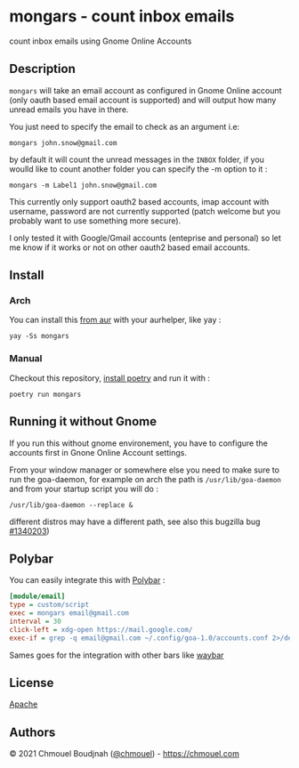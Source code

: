 # mongars - count inbox emails

count inbox emails using Gnome Online Accounts

## Description

`mongars` will take an email account as configured in Gnome Online account (only
oauth based email account is supported) and will output how many unread emails
you have in there.

You just need to specify the email to check as an argument i.e:

```shell
mongars john.snow@gmail.com
```

by default it will count the unread messages in the `INBOX` folder, if you
woulld like to count another folder you can specify the -m option to it :

```shell
mongars -m Label1 john.snow@gmail.com
```

This currently only support oauth2 based accounts, imap account with username,
password are not currently supported (patch welcome but you probably want to use
something more secure).

I only tested it with Google/Gmail accounts (enteprise and personal) so let me
know if it works or not on other oauth2 based email accounts.

## Install

### Arch

You can install this [from aur](https://aur.archlinux.org/packages/mongars) with your aurhelper, like yay :

```
yay -Ss mongars
```

### Manual

Checkout this repository, [install poetry](https://python-poetry.org/docs/#installation) and run it with :

```shell
poetry run mongars
```

## Running it without Gnome

If you run this without gnome environement, you have to configure the accounts
first in Gnone Online Account settings.

From your window manager or somewhere else you need to make sure to run the goa-daemon, for example on arch the path is `/usr/lib/goa-daemon` and from your startup script you will do :

```shell
/usr/lib/goa-daemon --replace &
```

different distros may have a different path, see also this bugzilla bug
[#1340203](https://bugzilla.redhat.com/show_bug.cgi?id=1340203))

## Polybar

You can easily integrate this with [Polybar](https://github.com/polybar/polybar) :

```ini
[module/email]
type = custom/script
exec = mongars email@gmail.com
interval = 30
click-left = xdg-open https://mail.google.com/
exec-if = grep -q email@gmail.com ~/.config/goa-1.0/accounts.conf 2>/dev/null && ping -c1 mail.google.com
```

Sames goes for the integration with other bars like [waybar](https://github.com/Alexays/Waybar/)

## License

[Apache](./LICENSE)

## Authors

© 2021 Chmouel Boudjnah ([@chmouel](https://twitter.com/chmouel)) - https://chmouel.com
